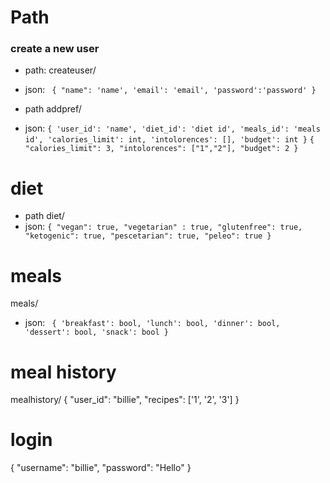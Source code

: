# Path 

### create a new user
- path: createuser/
- json:
`
{
    "name": 'name',
    'email': 'email',
    'password':'password'
}`

- path addpref/
- json: 
`
{
    'user_id': 'name',
    'diet_id': 'diet id',
    'meals_id': 'meals id',
    'calories_limit': int,
    'intolorences': [],
    'budget': int
}
`
`
{
    "calories_limit": 3,
    "intolorences": ["1","2"],
    "budget": 2
}
`
# diet
- path diet/
- json:
`
 {
   "vegan": true,
   "vegetarian" : true,
   "glutenfree": true,
   "ketogenic": true,
   "pescetarian": true,
   "peleo": true
 }
 `

# meals
meals/
- json:
`
 {
     'breakfast': bool,
     'lunch': bool,
     'dinner': bool,
     'dessert': bool,
     'snack': bool
}`

# meal history
mealhistory/
{
    "user_id": "billie",
    "recipes": ['1', '2', '3']
}

# login
{
    "username": "billie",
    "password": "Hello"
}